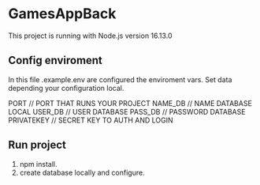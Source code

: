 # GamesAppBack

This project is running with Node.js version 16.13.0

## Config enviroment

In this file .example.env are configured the enviroment vars. Set data depending your configuration local.

PORT          // PORT THAT RUNS YOUR PROJECT
NAME_DB       // NAME DATABASE LOCAL
USER_DB       // USER DATABASE
PASS_DB       // PASSWORD DATABASE
PRIVATEKEY    // SECRET KEY TO AUTH AND LOGIN

## Run project

1. npm install.
2. create database locally and configure.
